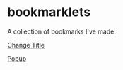 # bookmarklets
A collection of bookmarks I've made.

<a href='javascript:try{document.getElementsByTagName("title")[0].innerHTML=prompt("new title")||"empty"}catch(e){};void(0);'>Change Title</a>

<a href="javascript:(function(){
  _my_script=document.createElement('SCRIPT');
  _my_script.type='text/javascript';
  _my_script.src='https://raw.githubusercontent.com/ConorOBrien-Foxx/bookmarklets/gh-pages/popup.js';
  document.getElementsByTagName('head')[0].appendChild(_my_script);
})();">Popup</a>
